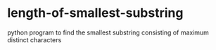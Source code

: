 # length-of-smallest-substring
python program to find the smallest substring consisting of maximum distinct characters
